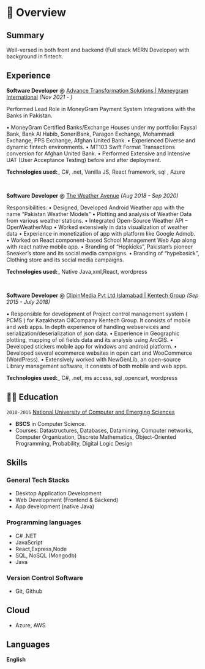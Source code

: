 # 📖 Overview

## Summary

Well-versed in both front and backend (Full stack MERN Developer) with background in fintech.


## Experience

**Software Developer** @ [Advance Transformation Solutions | Moneygram International](moneygram.com/mgo/us/en/) _(Nov 2021 - )_

Performed Lead Role in MoneyGram Payment System Integrations with the Banks in Pakistan.

• MoneyGram Certified Banks/Exchange Houses under my portfolio: Faysal Bank, Bank Al Habib, SoneriBank, Paragon Exchange, Mohammadi Exchange, PPS Exchange, Afghan United Bank.
• Experienced Diverse and dynamic fintech environments.
• MT103 Swift Format Transactions conversion for Afghan United Bank.
• Performed Extensive and Intensive UAT (User Acceptance Testing) before and after deployment. 

**Technologies used:**_ C#, .net, Vanilla JS, React framework, sql , Azure

&nbsp;

**Software Developer** @ [The Weather Avenue](https://play.google.com/store/apps/details?id=coom.exaample.zeeshan.pakistanweatherapp&hl=en&gl=US&pli=1) _(Aug 2018 - Sep 2020)_


Responsibilities:
• Designed, Developed Android Weather app with the name “Pakistan Weather Models”
• Plotting and analysis of Weather Data from various weather stations.
• Integrated Open-Source Weather API – OpenWeatherMap
• Worked extensively in data visualization of weather data
• Experience in monetization of app with platform like Google Admob.
• Worked on React component-based School Management Web App along with react native
mobile app.
• Branding of “Hopkicks”, Pakistan’s pioneer Sneaker’s store and its social media campaigns.
• Branding of “hypebasick”, Clothing store and its social media campaigns.

**Technologies used:**_ Native Java,xml,React, wordpress

&nbsp;

**Software Developer** @ [ClipinMedia Pvt Ltd Islamabad | Kentech Group](https://www.facebook.com/Clipinmedia/) _(Sep 2015 - July 2018)_


• Responsible for development of Project control management system ( PCMS ) for Kazakhstan OilCompany Kentech Group. It consists of mobile and web apps. In depth experience of handling webservices and serialization/deserialization of json data.
• Experience in Geographic plotting, mapping of oil fields data and its analysis using ArcGIS.
• Developed stickers mobile app for windows and android platform.
• Developed several ecommerce websites in open cart and WooCommerce (WordPress).
• Extensively worked with NewGenLib, an open-source Library management software, it consists of both mobile and web apps.


**Technologies used:**_ C#, .net, ms access, sql ,opencart, wordpress

## 👨‍🎓 Education

`2010-2015` [National University of Computer and Emerging Sciences](https://www.nu.edu.pk/)
- **BSCS** in Computer Science.
- Courses: Datastructures, Databases, Datamining, Computer networks, Computer Organization, Discrete Mathematics, Object-Oriented Programming, Probability, Digital Logic Design


## Skills

### General Tech Stacks
- Desktop Application Development
- Web Development (Frontend & Backend)
- App development (native Java)

### Programming languages
- C# .NET
- JavaScript
- React,Express,Node
- SQL, NoSQL (Mongodb)
- Java

### Version Control Software
- Git, Github

## Cloud
- Azure, AWS
 

## Languages
**English**